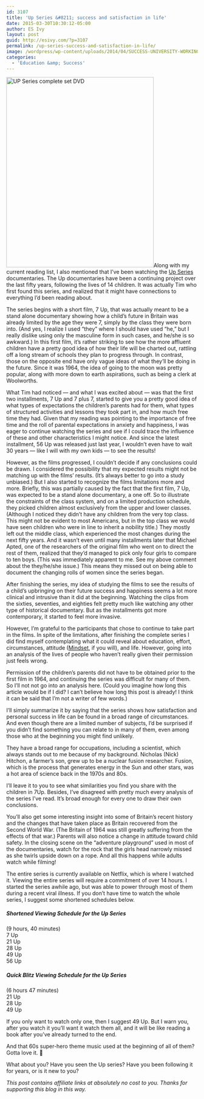 ```yaml
---
id: 3107
title: 'Up Series &#8211; success and satisfaction in life'
date: 2015-03-30T10:30:12-05:00
author: ES Ivy
layout: post
guid: http://esivy.com/?p=3107
permalink: /up-series-success-and-satisfaction-in-life/
image: /wordpress/wp-content/uploads/2014/04/SUCCESS-UNIVERSITY-WORKING-COPY.jpg
categories:
  - 'Education &amp; Success'
---
```

<a href="http://www.amazon.com/gp/product/B00CD6VY6S/ref=as_li_qf_sp_asin_il_tl?ie=UTF8&camp=1789&creative=9325&creativeASIN=B00CD6VY6S&linkCode=as2&tag=esiv-20&linkId=QGUTIOIU22M5N5OI" target="_blank" rel="nofollow"><img class="alignleft size-full wp-image-3111" src="http://esivy.com/wordpress/wp-content/uploads/2015/03/Up-series-388-x-500.jpg" alt="UP Series complete set DVD" width="388" height="500" srcset="https://esivy.com/wordpress/wp-content/uploads/2015/03/Up-series-388-x-500.jpg 388w, https://esivy.com/wordpress/wp-content/uploads/2015/03/Up-series-388-x-500-233x300.jpg 233w" sizes="(max-width: 388px) 100vw, 388px" /></a>Along with my current reading list, I also mentioned that I’ve been watching the <a href="http://www.amazon.com/gp/product/B00CD6VY6S/ref=as_li_qf_sp_asin_il_tl?ie=UTF8&camp=1789&creative=9325&creativeASIN=B00CD6VY6S&linkCode=as2&tag=esiv-20&linkId=QGUTIOIU22M5N5OI" target="_blank" rel="nofollow">Up Series</a> documentaries. The Up documentaries have been a continuing project over the last fifty years, following the lives of 14 children. It was actually Tim who first found this series, and realized that it might have connections to everything I’d been reading about.

The series begins with a short film, 7 Up, that was actually meant to be a stand alone documentary showing how a child’s future in Britain was already limited by the age they were 7, simply by the class they were born into. (And yes, I realize I used “they” where I should have used “he,” but I really dislike using only the masculine form in such cases, and he/she is so awkward.) In this first film, it’s rather striking to see how the more affluent children have a pretty good idea of how their life will be charted out, rattling off a long stream of schools they plan to progress through.<!--more--> In contrast, those on the opposite end have only vague ideas of what they’ll be doing in the future. Since it was 1964, the idea of going to the moon was pretty popular, along with more down to earth aspirations, such as being a clerk at Woolworths.

What Tim had noticed — and what I was excited about — was that the first two installments, 7 Up and 7 plus 7, started to give you a pretty good idea of what types of expectations the children’s parents had for them, what types of structured activities and lessons they took part in, and how much free time they had. Given that my reading was pointing to the importance of free time and the roll of parental expectations in anxiety and happiness, I was eager to continue watching the series and see if I could trace the influence of these and other characteristics I might notice. And since the latest installment, 56 Up was released just last year, I wouldn’t even have to wait 30 years — like I will with my own kids — to see the results!

However, as the films progressed, I couldn’t decide if any conclusions could be drawn. I considered the possibility that my expected results might not be matching up with the films’ results. (It’s always better to go into a study unbiased.) But I also started to recognize the films limitations more and more. Briefly, this was partially caused by the fact that the first film, 7 Up, was expected to be a stand alone documentary, a one off. So to illustrate the constraints of the class system, and on a limited production schedule, they picked children almost exclusively from the upper and lower classes. (Although I noticed they didn’t have any children from the very top class. This might not be evident to most Americans, but in the top class we would have seen children who were in line to inherit a nobility title.) They mostly left out the middle class, which experienced the most changes during the next fifty years. And it wasn’t even until many installments later that Michael Apted, one of the researchers of the original film who went on to direct the rest of them, realized that they’d managed to pick only four girls to compare to ten boys. (This was immediately apparent to me. See my above comment about the they/he/she issue.) This means they missed out on being able to document the changing rolls of women since the series began.

After finishing the series, my idea of studying the films to see the results of a child’s upbringing on their future success and happiness seems a lot more clinical and intrusive than it did at the beginning. Watching the clips from the sixties, seventies, and eighties felt pretty much like watching any other type of historical documentary. But as the installments got more contemporary, it started to feel more invasive.

However, I’m grateful to the participants that chose to continue to take part in the films. In spite of the limitations, after finishing the complete series I did find myself contemplating what it could reveal about education, effort, circumstances, attitude (<a href="http://mindsetonline.com" target="_blank">Mindset</a>, if you will), and life. However, going into an analysis of the lives of people who haven’t really given their permission just feels wrong.

Permission of the children’s parents did not have to be obtained prior to the first film in 1964, and continuing the series was difficult for many of them. So I’ll not not go into an analysis here. (Could you imagine how long this article would be if I did? I can’t believe how long this post is already! I think it can be said that I’m not a writer of few words.)

I’ll simply summarize it by saying that the series shows how satisfaction and personal success in life can be found in a broad range of circumstances. And even though there are a limited number of subjects, I’d be surprised if you didn’t find something you can relate to in many of them, even among those who at the beginning you might find unlikely.

They have a broad range for occupations, including a scientist, which always stands out to me because of my background. Nicholas (Nick) Hitchon, a farmer’s son, grew up to be a nuclear fusion researcher. Fusion, which is the process that generates energy in the Sun and other stars, was a hot area of science back in the 1970s and 80s.

I’ll leave it to you to see what similarities you find you share with the children in 7Up. Besides, I’ve disagreed with pretty much every analysis of the series I’ve read. It’s broad enough for every one to draw their own conclusions.

You’ll also get some interesting insight into some of Britain’s recent history and the changes that have taken place as Britain recovered from the Second World War. (The Britain of 1964 was still greatly suffering from the effects of that war.) Parents will also notice a change in attitude toward child safety. In the closing scene on the “adventure playground” used in most of the documentaries, watch for the rock that the girls head narrowly missed as she twirls upside down on a rope. And all this happens while adults watch while filming!

The entire series is currently available on Netflix, which is where I watched it. Viewing the entire series will require a commitment of over 14 hours. I started the series awhile ago, but was able to power through most of them during a recent viral illness. If you don’t have time to watch the whole series, I suggest some shortened schedules below.

##### Shortened Viewing Schedule for the Up Series  
(9 hours, 40 minutes)  
7 Up  
21 Up  
28 Up  
49 Up  
56 Up

##### Quick Blitz Viewing Schedule for the Up Series  
(6 hours 47 minutes)  
21 Up  
28 Up  
49 Up

If you only want to watch only one, then I suggest 49 Up. But I warn you, after you watch it you’ll want it watch them all, and it will be like reading a book after you’ve already turned to the end.

And that 60s super-hero theme music used at the beginning of all of them? Gotta love it. 🙂

What about you? Have you seen the Up series? Have you been following it for years, or is it new to you?

_This post contains affiliate links at absolutely no cost to you. Thanks for supporting this blog in this way._